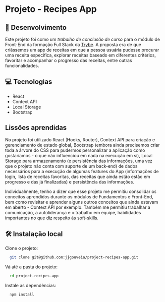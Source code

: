 # Projeto - Recipes App

## 🔨 Desenvolvimento

Este projeto foi como um <em>trabalho de conclusão de curso</em> para o módulo de Front-End da formação Full Stack da <a href="https://betrybe.com/" target="_blank">Trybe</a>. A proposta era de que criássemos um app de receitas em que a pessoa usuária pudesse procurar uma receita específica, explorar receitas baseado em diferentes critérios, favoritar e acompanhar o progresso das receitas, entre outras funcionalidades.

## 💻 Tecnologias

* React
* Context API
* Local Storage
* Bootstrap


## Lissões aprendidas

No projeto foi utilizado React (Hooks, Router), Context API para criação e gerenciamento de estado global, Bootstrap (embora ainda precisemos criar toda a árvore do CSS para pudermos personalizar a aplicação como gostaríamos - o que não influenciou em nada na execução em si), Local Storage para armazenamento (e persistência das informações, uma vez que o projeto não conta com suporte de um back-end) de dados necessários para a execução de algumas features do App (informações de login, lista de receitas favoritas, das receitas que ainda estão estão em progresso e das já finalizadas) e persistência das informações.

Individualmente, tenho a dizer que esse projeto me permitiu consolidar os conceitos aprendidos durante os módulos de Fundamentos e Front-End, bem como revisitar e aprender alguns outros conceitos que ainda estavam em aberto - Context API por exemplo. Também me permitiu trabalhar a comunicação, a autoliderança e o trabalho em equipe, habilidades importantes no que diz respeito às soft-skills.

## 🛠 Instalação local

Clone o projeto:

```bash
  git clone git@github.com:jjgouveia/project-recipes-app.git
```

Vá até a pasta do projeto:

```bash
  cd project-recipes-app
```

Instale as dependências:

```bash
  npm install
```
